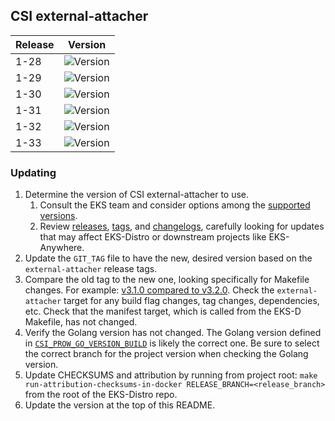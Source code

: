 ## CSI external-attacher

| Release | Version                                                      |
|---------|--------------------------------------------------------------|
| 1-28    | ![Version](https://img.shields.io/badge/version-v4.8.0-blue) |
| 1-29    | ![Version](https://img.shields.io/badge/version-v4.8.0-blue) |
| 1-30    | ![Version](https://img.shields.io/badge/version-v4.8.0-blue) |
| 1-31    | ![Version](https://img.shields.io/badge/version-v4.8.0-blue) |
| 1-32    | ![Version](https://img.shields.io/badge/version-v4.8.0-blue) |
| 1-33    | ![Version](https://img.shields.io/badge/version-v4.8.0-blue) |

### Updating

1. Determine the version of CSI external-attacher to use.
   1. Consult the EKS team and consider options among the
      [supported versions](https://kubernetes-csi.github.io/docs/external-attacher.html#supported-versions).
   2. Review [releases](https://github.com/kubernetes-csi/external-attacher/releases),
      [tags](https://github.com/kubernetes-csi/external-attacher/tags),
      and [changelogs](https://github.com/kubernetes-csi/external-attacher/tree/master/CHANGELOG),
      carefully looking for updates that may affect EKS-Distro or downstream
      projects like EKS-Anywhere.
2. Update the `GIT_TAG` file to have the new, desired version based on the
   `external-attacher` release tags.
3. Compare the old tag to the new one, looking specifically for Makefile changes.
   For example:
   [v3.1.0 compared to v3.2.0](https://github.com/kubernetes-csi/external-attacher/compare/v3.1.0...v3.2.0).
   Check the `external-attacher` target for any build flag changes, tag changes,
   dependencies, etc. Check that the manifest target, which is called from the
   EKS-D Makefile, has not changed.
4. Verify the Golang version has not changed. The Golang version defined in
   [`CSI_PROW_GO_VERSION_BUILD`](https://github.com/kubernetes-csi/external-attacher/blob/v3.5.0/release-tools/prow.sh#L89)
   is likely the correct one. Be sure to select the correct branch for the
   project version when checking the Golang version.
5. Update CHECKSUMS and attribution by running from project root:
   `make run-attribution-checksums-in-docker RELEASE_BRANCH=<release_branch>`
   from the root of the EKS-Distro repo.
6. Update the version at the top of this README.

